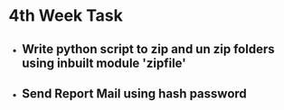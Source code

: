# 4th Week Task

- ## Write python script to zip and un zip folders using inbuilt module 'zipfile'
- ## Send Report Mail using hash password 